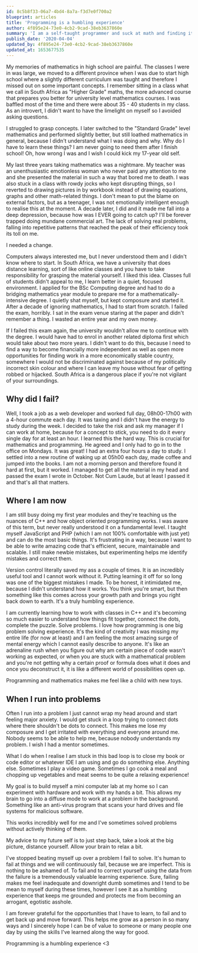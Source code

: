 ```yaml
---
id: 8c5b8f33-06a7-4bd4-8a7a-f3d7e0f700a2
blueprint: articles
title: 'Programming is a humbling experience'
author: 4f895e24-73e0-4cb2-9cad-38eb3637860e
summary: 'I am a self-taught programmer and suck at math and finding it challenging, yet immensely stimulating to be taking this journey'
publish_date: '2020-04-04'
updated_by: 4f895e24-73e0-4cb2-9cad-38eb3637860e
updated_at: 1653677535
---
```

My memories of mathematics in high school are painful. The classes I were in was large, we moved to a different province when I was due to start high school where a slightly different curriculum was taught and therefore I missed out on some important concepts. I remember sitting in a class what we call in South Africa as "Higher Grade" maths, the more advanced course that prepares you better for university level mathematics courses. I was baffled most of the time and there were about 35 - 40 students in my class. As an introvert, I didn't want to have the limelight on myself so I avoided asking questions.


I struggled to grasp concepts. I later switched to the "Standard Grade" level mathematics and performed slightly better, but still loathed mathematics in general, because I didn't understand what I was doing and why. Why do I have to learn these things? I am never going to need them after I finish school! Oh, how wrong I was and I wish I could kick my 17-year old self.


My last three years taking mathematics was a nightmare. My teacher was an unenthusiastic emotionless woman who never paid any attention to me and she presented the material in such a way that bored me to death. I was also stuck in a class with rowdy jocks who kept disrupting things, so I reverted to drawing pictures in by workbook instead of drawing equations, graphs and other math-related things. I don't mean to put the blame on external factors, but as a teenager, I was not emotionally intelligent enough to realise this at the moment. A decade later, I did and it made me fall into a deep depression, because how was I EVER going to catch up? I'll be forever trapped doing mundane commercial art. The lack of solving real problems, falling into repetitive patterns that reached the peak of their efficiency took its toll on me.


I needed a change.


Computers always interested me, but I never understood them and I didn't know where to start. In South Africa, we have a university that does distance learning, sort of like online classes and you have to take responsibility for grasping the material yourself. I liked this idea. Classes full of students didn't appeal to me, I learn better in a quiet, focused environment. I applied for the BSc Computing degree and had to do a bridging mathematics year module to prepare me for a mathematically-intensive degree. I quietly shat myself, but kept composure and started it. After a decade of ignoring mathematics, I had to start from scratch. I failed the exam, horribly. I sat in the exam venue staring at the paper and didn't remember a thing. I wasted an entire year and my own money.


If I failed this exam again, the university wouldn't allow me to continue with the degree. I would have had to enrol in another related diploma first which would take about two more years. I didn't want to do this, because I need to find a way to become financially more independent as well as open more opportunities for finding work in a more economically stable country, somewhere I would not be discriminated against because of my politically incorrect skin colour and where I can leave my house without fear of getting robbed or hijacked. South Africa is a dangerous place if you're not vigilant of your surroundings.


## **Why did I fail?**
Well, I took a job as a web developer and worked full day, 08h00-17h00 with a 4-hour commute each day. It was taxing and I didn't have the energy to study during the week. I decided to take the risk and ask my manager if I can work at home, because for a concept to stick, you need to do it every single day for at least an hour. I learned this the hard way. This is crucial for mathematics and programming. He agreed and I only had to go in to the office on Mondays. It was great! I had an extra four hours a day to study. I settled into a new routine of waking up at 05h00 each day, made coffee and jumped into the books. I am not a morning person and therefore found it hard at first, but it worked. I managed to get all the material in my head and passed the exam I wrote in October. Not Cum Laude, but at least I passed it and that's all that matters.



## **Where I am now**
I am still busy doing my first year modules and they're teaching us the nuances of C++ and how object oriented programming works. I was aware of this term, but never really understood it on a fundamental level. I taught myself JavaScript and PHP (which I am not 100% comfortable with just yet) and can do the most basic things. It's frustrating in a way, because I want to be able to write amazing code that's efficient, secure, maintainable and scalable. I still make newbie mistakes, but experimenting helps me identify mistakes and correct them.


Version control literally saved my ass a couple of times. It is an incredibly useful tool and I cannot work without it. Putting learning it off for so long was one of the biggest mistakes I made. To be honest, it intimidated me, because I didn't understand how it works. You think you're smart, but then something like this comes across your growth path and brings you right back down to earth. It's a truly humbling experience.


I am currently learning how to work with classes in C++ and it's becoming so much easier to understand how things fit together, connect the dots, complete the puzzle. Solve problems. I love how programming is one big problem solving experience. It's the kind of creativity I was missing my entire life (for now at least) and I am feeling the most amazing surge of mental energy which I cannot easily describe to anyone. It's like an adrenaline rush when you figure out why am certain piece of code wasn't working as expected, or when you are stuck with a mathematical problem and you're not getting why a certain proof or formula does what it does and once you deconstruct it, it is like a different world of possibilities open up.


Programming and mathematics makes me feel like a child with new toys.



## **When I run into problems**
Often I run into a problem I just cannot wrap my head around and start feeling major anxiety. I would get stuck in a loop trying to connect dots where there shouldn't be dots to connect. This makes me lose my composure and I get irritated with everything and everyone around me. Nobody seems to be able to help me, because nobody understands my problem. I wish I had a mentor sometimes.


What I do when I realise I am stuck in this bad loop is to close my book or code editor or whatever IDE I am using and go do something else. Anything else. Sometimes I play a video game. Sometimes I go cook a meal and chopping up vegetables and meat seems to be quite a relaxing experience! 

My goal is to build myself a mini computer lab at my home so I can experiment with hardware and work with my hands a bit. This allows my brain to go into a diffuse mode to work at a problem in the background. Something like an anti-virus program that scans your hard drives and file systems for malicious software.


This works incredibly well for me and I've sometimes solved problems without actively thinking of them.


My advice to my future self is to just step back, take a look at the big picture, distance yourself. Allow your brain to relax a bit.


I've stopped beating myself up over a problem I fail to solve. It's human to fail at things and we will continuously fail, because we are imperfect. This is nothing to be ashamed of. To fail and to correct yourself using the data from the failure is a tremendously valuable learning experience. Sure, failing makes me feel inadequate and downright dumb sometimes and I tend to be mean to myself during these times, however I see it as a humbling experience that keeps me grounded and protects me from becoming an arrogant, egotistic asshole.


I am forever grateful for the opportunities that I have to learn, to fail and to get back up and move forward. This helps me grow as a person in so many ways and I sincerely hope I can be of value to someone or many people one day by using the skills I've learned along the way for good.

Programming is a humbling experience <3